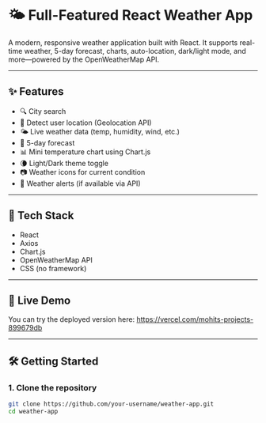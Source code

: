 # 🌤️ Full-Featured React Weather App

A modern, responsive weather application built with React. It supports real-time weather, 5-day forecast, charts, auto-location, dark/light mode, and more—powered by the OpenWeatherMap API.

---

## ✨ Features

- 🔍 City search
- 📍 Detect user location (Geolocation API)
- 🌤️ Live weather data (temp, humidity, wind, etc.)
- 📅 5-day forecast
- 📊 Mini temperature chart using Chart.js
- 🌘 Light/Dark theme toggle
- 📷 Weather icons for current condition
- 🔔 Weather alerts (if available via API)

---

## 🔧 Tech Stack

- React
- Axios
- Chart.js
- OpenWeatherMap API
- CSS (no framework)

---

## 🚀 Live Demo

You can try the deployed version here: https://vercel.com/mohits-projects-899679db

---

## 🛠️ Getting Started

### 1. Clone the repository

```bash
git clone https://github.com/your-username/weather-app.git
cd weather-app
